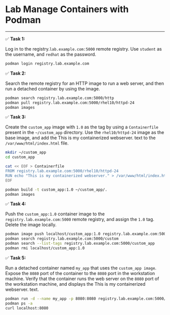 # Lab Manage Containers with Podman
---

✅ **Task 1:**

Log in to the registry.`lab.example.com:5000` remote registry. Use `student` as the username, and `redhat` as the password.

```bash
podman login registry.lab.example.com
```

✅ **Task 2:**

Search the remote registry for an HTTP image to run a web server, and then run a detached container by using the image.

```bash
podman search registry.lab.example.com:5000/http
podman pull registry.lab.example.com:5000/rhel10/httpd-24
podman images
```

✅ **Task 3:**

Create the `custom_app` image with `1.0` as the tag by using a `Containerfile` present in the `~/custom_app` directory. Use the `rhel10/httpd-24` image as the base image, and add the This is my containerized webserver. text to the `/var/www/html/index.html` file.

```bash
mkdir ~/custom_app
cd custom_app

cat << EOF > Containerfile
FROM registry.lab.example.com:5000/rhel10/httpd-24
RUN echo "This is my containerized webserver." > /var/www/html/index.html
EOF

podman build -t custom_app:1.0 ~/custom_app/.
podman images
```

✅ **Task 4:**

Push the `custom_app:1.0` container image to the `registry.lab.example.com:5000` remote registry, and assign the `1.0` tag. Delete the image locally.

```bash
podman image push localhost/custom_app:1.0 registry.lab.example.com:5000/custom_app:1.0
podman search registry.lab.example.com:5000/custom
podman search --list-tags registry.lab.example.com:5000/custom_app
podman rmi localhost/custom_app:1.0
```

✅ **Task 5:**

Run a detached container named `my_app` that uses the `custom_app image`. Expose the `8080` port of the container to the `8080` port in the workstation machine. Verify that the container runs the web server on the `8080` port of the workstation machine, and displays the This is my containerized webserver. text.

```bash
podman run -d --name my_app -p 8080:8080 registry.lab.example.com:5000/custom_app:1.0
podman ps -a
curl localhost:8080
```



